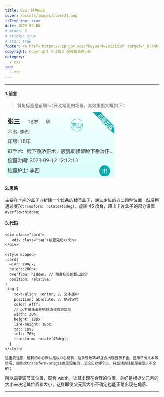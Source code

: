 ```yaml
---
title: CSS：斜角标签
cover: /assets/images/cover21.png
isTimeLine: true
date: 2023-09-08
# order: 3
# sticky: true
# star: true
footer: <a href="https://icp.gov.moe/?keyword=20231319" target="_blank">萌 ICP 备 20231319 号</a>
copyright: Copyright © 2023 没有蜡笔的小新
category:
  - css
tag:
  - css
---
```


---

#### 1.前言

> 斜角标签是前端`toC`开发常见的场景，其效果图大概如下：

![](./images/content1.png)

#### 2.思路

主要在卡片的盒子内新建一个长条的标签盒子，通过定位的方式调整位置，然后再通过变形`transform: rotate(45deg)`，旋转 45 度角，超出卡片盒子的部分设置`overflow:hidden`;

#### 3.代码

```vue
<div class="card">
   <div class="tag">核查完成</div>
</div>

<style scoped>
.card{
  width:200px;
  height:200px;
  overflow: hidden; // 隐藏标签的超出部分
  position: relative;
}
.tag {
    text-align: center; // 文本居中
    position: absolute; // 绝对定位
    color: #fff;
    // 以下属性会影响斜边标签的显示
    width: 30%;
    height: 18px;
    line-height: 18px;
    top: 10%;
    left: 76%;
    transform: rotate(45deg);
  }
</style>
```

    这里要注意，旋转的中心默认是以中心旋转，这会导致转45度会出现显示不全、显示不出文本等情况，而修改transform-origin也是没用的，无论它以哪个点，只旋转的话都是会显示不全的；

所以需要调节其位置，配合 width，让其出现在合理的位置，最好是根据父元素的大小来决定其位置和大小，这样即使父元素大小不确定也能正确出现在角落.

---
